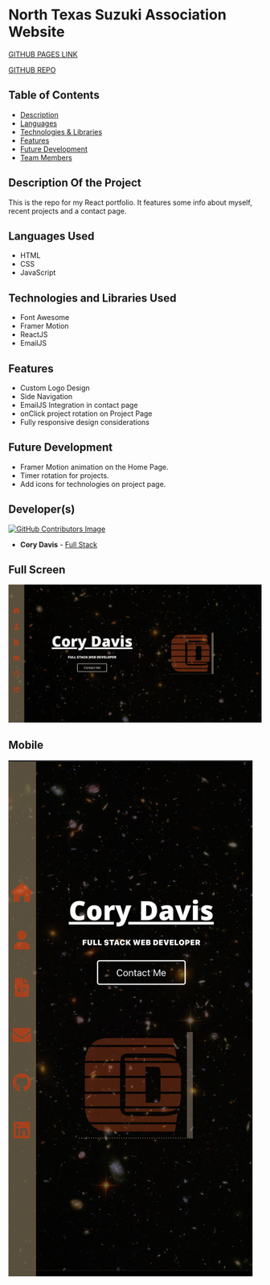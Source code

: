 # North Texas Suzuki Association Website

[GITHUB PAGES LINK](https://cmd0160.github.io/react_portfolio/)

[GITHUB REPO](https://github.com/cmd0160/react_portfolio)


## Table of Contents

- [Description](#description-of-the-project)
- [Languages](#languages-used)
- [Technologies & Libraries](#technologies-and-libraries-used)
- [Features](#features)
- [Future Development](#future-development)
- [Team Members](#team-members)

## Description Of the Project

This is the repo for my React portfolio. It features some info about myself, recent projects and a contact page.

## Languages Used

- HTML
- CSS
- JavaScript

## Technologies and Libraries Used

- Font Awesome
- Framer Motion
- ReactJS
- EmailJS


## Features

- Custom Logo Design
- Side Navigation
- EmailJS Integration in contact page
- onClick project rotation on Project Page
- Fully responsive design considerations

## Future Development

- Framer Motion animation on the Home Page.
- Timer rotation for projects.
- Add icons for technologies on project page.


## Developer(s)

[![GitHub Contributors Image](https://contrib.rocks/image?repo=cmd0160/ntsa_website)](https://github.com/cmd0160/ntsa_website/graphs/contributors)

- **Cory Davis** - [Full Stack](https://github.com/cmd0160)

## Full Screen 
![Full Screen](src/assets/images/portfolioFullScreen.png)

## Mobile
![Full Screen](src/assets/images/portfolioMobile.png)